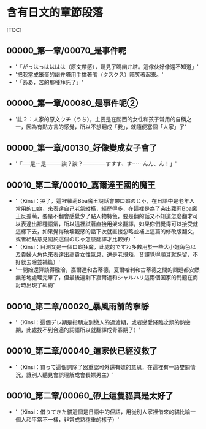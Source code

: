 # 含有日文的章節段落

[TOC]

## 00000_第一章/00070_是事件呢

- '「がっはっはははは（原文帶感），聽見了嗎幽弁塔。這傢伙好像還不知道」'
- '把我當成笨蛋的幽弁塔用手擋著嘴（クスクス）暗笑著起來。'
- '「ああ，苦的那種拜託了」'


## 00000_第一章/00080_是事件呢②

- '註２：人家的原文ウチ（うち），主要是在關西的女性和孩子常用的自稱之一，因為有點方言的感覺，所以不想翻成「我」，就隨便塞個「人家」了'


## 00000_第一章/00130_好像變成女子會了

- '「──是⋯是────誒？誒？──────すすす、す⋯⋯んん、ん！」'


## 00010_第二章/00010_嘉爾達王國的魔王

- '（Kinsi：哭了，這裡蘿莉Bba魔王說話會帶口癖のじゃ，在日語中是老年人常用的口癖，來表達自己老氣縱橫，經歷得多，在這裡是為了突出蘿莉Bba魔王反差萌，要是不翻會感覺少了點人物特色，要是翻的話又不知道怎麼翻才可以表達出那種語氣，所以這裡試著直接用架來翻譯，如果你們覺得可以接受就這樣下去，如果覺得破壊觀感的話下次就直接忽略並補上這篇的修改版翻文，或者給點意見關於這個のじゃ怎麼翻譯才比較好）'
- '（Kinsi：目測又是一個口癖狂魔，此處的ですわ多數用於一些大小姐角色以及貴婦人角色來表達出高貴女性氣息，還是老規矩，音譯覺得順耳就保留，不好就去除並補篇）'
- '一開始還算談得融洽，嘉爾達和古蒂德，夏爾哈利和古蒂德之間的問題都安然無恙地處理完畢了，但最後還剩下嘉爾達和シャルハリ這兩個国家的問題在商討時出現了糾紛'


## 00010_第二章/00020_暴風雨前的寧靜

- '（Kinsi：這個デレ期是指朋友到戀人的過渡期，或者戀愛降臨之類的熱戀期，此處找不到合適的詞語所以就翻譯成青春期了）'


## 00010_第二章/00040_這家伙已經沒救了

- '（Kinsi：買って這個詞除了器重認可外還有嫖的意思，在這裡有一語雙關情況，讓別人聽見會誤理解成會長嫖男主）'


## 00010_第二章/00060_帶上這隻貓真是太好了

- '（Kinsi：借りてきた貓這個是日語中的俚語，用從別人家裡借來的貓比喻一個人和平常不一樣，非常成熟穩重的樣子）'
